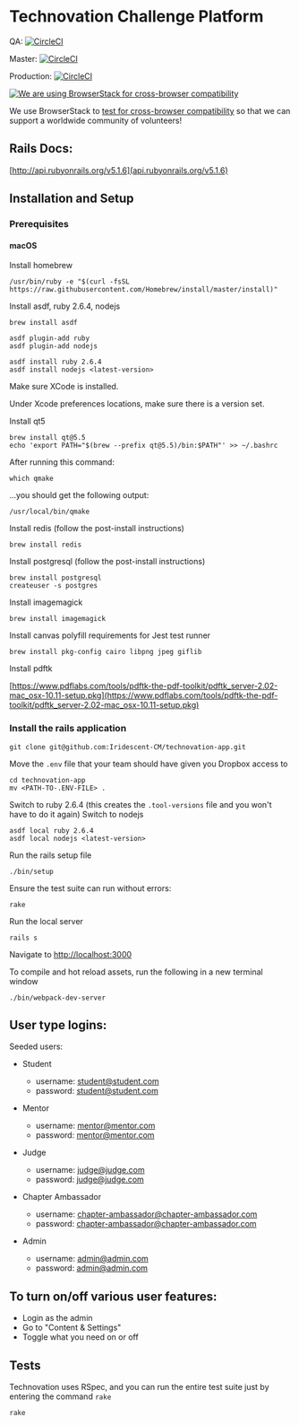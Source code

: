 # Technovation Challenge Platform

QA: [![CircleCI](https://circleci.com/gh/Iridescent-CM/technovation-app/tree/qa.svg?style=svg&circle-token=2761348ab1cf794859c6cc40536654b342a8a9d1)](https://circleci.com/gh/Iridescent-CM/technovation-app/tree/qa)

Master: [![CircleCI](https://circleci.com/gh/Iridescent-CM/technovation-app/tree/master.svg?style=svg&circle-token=2761348ab1cf794859c6cc40536654b342a8a9d1)](https://circleci.com/gh/Iridescent-CM/technovation-app/tree/master)

Production: [![CircleCI](https://circleci.com/gh/Iridescent-CM/technovation-app/tree/production.svg?style=svg&circle-token=2761348ab1cf794859c6cc40536654b342a8a9d1)](https://circleci.com/gh/Iridescent-CM/technovation-app/tree/production)

[![We are using BrowserStack for cross-browser compatibility](https://s3.amazonaws.com/technovation-uploads-production/header-logo.png "BrowserStack")](https://www.browserstack.com/)

We use BrowserStack to [test for cross-browser compatibility](https://www.browserstack.com/) so that we can support a worldwide community of volunteers!

## Rails Docs:
[http://api.rubyonrails.org/v5.1.6](api.rubyonrails.org/v5.1.6)

## Installation and Setup

### Prerequisites

#### macOS

Install homebrew

```
/usr/bin/ruby -e "$(curl -fsSL https://raw.githubusercontent.com/Homebrew/install/master/install)"
```

Install asdf, ruby 2.6.4, nodejs <latest-version>

```
brew install asdf

asdf plugin-add ruby
asdf plugin-add nodejs

asdf install ruby 2.6.4
asdf install nodejs <latest-version>
```

Make sure XCode is installed.

Under Xcode preferences locations, make sure there is a version set.


Install qt5

```
brew install qt@5.5
echo 'export PATH="$(brew --prefix qt@5.5)/bin:$PATH"' >> ~/.bashrc
```

After running this command:

```
which qmake
```

...you should get the following output:
```
/usr/local/bin/qmake
```

Install redis  (follow the post-install instructions)

```
brew install redis
```

Install postgresql (follow the post-install instructions)

```
brew install postgresql
createuser -s postgres
```

Install imagemagick

```
brew install imagemagick
```

Install canvas polyfill requirements for Jest test runner

```
brew install pkg-config cairo libpng jpeg giflib
```

Install pdftk

[https://www.pdflabs.com/tools/pdftk-the-pdf-toolkit/pdftk_server-2.02-mac_osx-10.11-setup.pkg](https://www.pdflabs.com/tools/pdftk-the-pdf-toolkit/pdftk_server-2.02-mac_osx-10.11-setup.pkg)

### Install the rails application

```
git clone git@github.com:Iridescent-CM/technovation-app.git
```

Move the `.env` file that your team should have given you Dropbox access to

```
cd technovation-app
mv <PATH-TO-.ENV-FILE> .
```

Switch to ruby 2.6.4 (this creates the `.tool-versions` file and you won't have to do it again)
Switch to nodejs <latest-version>
```
asdf local ruby 2.6.4
asdf local nodejs <latest-version>
```

Run the rails setup file

```
./bin/setup
```

Ensure the test suite can run without errors:

```
rake
```

Run the local server

```
rails s
```

Navigate to [http://localhost:3000](http://localhost:3000)

To compile and hot reload assets, run the following in a new terminal window

```
./bin/webpack-dev-server
```

## User type logins:

Seeded users:

* Student
  * username: student@student.com
  * password: student@student.com

* Mentor
  * username: mentor@mentor.com
  * password: mentor@mentor.com

* Judge
  * username: judge@judge.com
  * password: judge@judge.com

* Chapter Ambassador
  * username: chapter-ambassador@chapter-ambassador.com
  * password: chapter-ambassador@chapter-ambassador.com

* Admin
  * username: admin@admin.com
  * password: admin@admin.com

## To turn on/off various user features:

  * Login as the admin
  * Go to "Content & Settings"
  * Toggle what you need on or off


## Tests

Technovation uses RSpec, and you can run the entire test suite just by entering the command `rake`

```
rake
```
